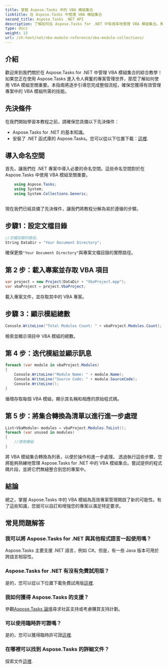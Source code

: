 ```yaml
---
title: 掌握 Aspose.Tasks 中的 VBA 模組集合
linktitle: 在 Aspose.Tasks 中管理 VBA 模組集合
second_title: Aspose.Tasks .NET API
description: 了解如何在 Aspose.Tasks for .NET 中有效率地管理 VBA 模組集合。無縫整合到您的專案中的逐步指南。
type: docs
weight: 13
url: /zh-hant/net/vba-module-reference/vba-module-collections/
---
```

## 介紹
歡迎來到我們關於在 Aspose.Tasks for .NET 中管理 VBA 模組集合的綜合教學！如果您正在使用 Aspose.Tasks 進入令人興奮的專案管理世界，那麼了解如何使用 VBA 模組至關重要。本指南將逐步引導您完成整個流程，確保您獲得有效管理專案中的 VBA 模組所需的技能。
## 先決條件
在我們開始學習本教程之前，請確保您具備以下先決條件：
- Aspose.Tasks for .NET 的基本知識。
- 安裝了 .NET 函式庫的 Aspose.Tasks。您可以從以下位置下載：[這裡](https://releases.aspose.com/tasks/net/).
## 導入命名空間
首先，讓我們在 .NET 專案中導入必要的命名空間。這些命名空間對於在 Aspose.Tasks 中使用 VBA 模組至關重要。
```csharp
    using Aspose.Tasks;
    using System;
    using System.Collections.Generic;
    
```
現在我們已經具備了先決條件，讓我們將教程分解為易於遵循的步驟。
## 步驟1：設定文檔目錄
```csharp
//文檔目錄的路徑。
String DataDir = "Your Document Directory";
```
確保更換`"Your Document Directory"`與專案文檔目錄的實際路徑。
## 第 2 步：載入專案並存取 VBA 項目
```csharp
var project = new Project(DataDir + "VbaProject.mpp");
var vbaProject = project.VbaProject;
```
載入專案文件，並存取其中的 VBA 專案。
## 步驟 3：顯示模組總數
```csharp
Console.WriteLine("Total Modules Count: " + vbaProject.Modules.Count);
```
檢索並顯示項目中 VBA 模組的總數。
## 第 4 步：迭代模組並顯示訊息
```csharp
foreach (var module in vbaProject.Modules)
{
    Console.WriteLine("Module Name: " + module.Name);
    Console.WriteLine("Source Code: " + module.SourceCode);
    Console.WriteLine();
}
```
循環存取每個 VBA 模組，顯示其名稱和相應的原始程式碼。
## 第 5 步：將集合轉換為清單以進行進一步處理
```csharp
List<VbaModule> modules = vbaProject.Modules.ToList();
foreach (var unused in modules)
{
    //使用模組
}
```
將 VBA 模組集合轉換為列表，以便於操作和進一步處理。
透過執行這些步驟，您將能夠熟練地管理 Aspose.Tasks for .NET 中的 VBA 模組集合。嘗試提供的程式碼片段，並將它們無縫整合到您的專案中。
## 結論
總之，掌握 Aspose.Tasks 中的 VBA 模組為高效專案管理開啟了新的可能性。有了這些知識，您就可以自訂和增強您的專案以滿足特定要求。
## 常見問題解答
### 我可以將 Aspose.Tasks for .NET 與其他程式語言一起使用嗎？
Aspose.Tasks 主要支援 .NET 語言，例如 C#。但是，有一些 Java 版本可用於跨語言相容性。
### Aspose.Tasks for .NET 有沒有免費試用版？
是的，您可以從以下位置下載免費試用版[這裡](https://releases.aspose.com/).
### 我如何獲得 Aspose.Tasks 的支援？
參觀[Aspose.Tasks 論壇](https://forum.aspose.com/c/tasks/15)尋求社區支持或考慮購買支持計劃。
### 可以使用臨時許可證嗎？
是的，您可以獲得臨時許可證[這裡](https://purchase.aspose.com/temporary-license/).
### 在哪裡可以找到 Aspose.Tasks 的詳細文件？
探索文件[這裡](https://reference.aspose.com/tasks/net/).